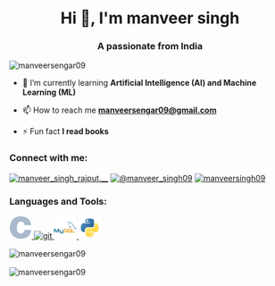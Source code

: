 <h1 align="center">Hi 👋, I'm manveer singh</h1>
<h3 align="center">A passionate from India</h3>

<p align="left"> <img src="https://komarev.com/ghpvc/?username=manveersengar09&label=Profile%20views&color=0e75b6&style=flat" alt="manveersengar09" /> </p>

- 🌱 I’m currently learning **Artificial Intelligence (AI) and Machine Learning (ML)**

- 📫 How to reach me **manveersengar09@gmail.com**

- ⚡ Fun fact **I read books**

<h3 align="left">Connect with me:</h3>
<p align="left">
<a href="https://instagram.com/manveer_singh_rajput.__" target="blank"><img align="center" src="https://raw.githubusercontent.com/rahuldkjain/github-profile-readme-generator/master/src/images/icons/Social/instagram.svg" alt="manveer_singh_rajput.__" height="30" width="40" /></a>
<a href="https://www.youtube.com/c/@manveer_singh09" target="blank"><img align="center" src="https://raw.githubusercontent.com/rahuldkjain/github-profile-readme-generator/master/src/images/icons/Social/youtube.svg" alt="@manveer_singh09" height="30" width="40" /></a>
<a href="https://www.leetcode.com/manveersingh09" target="blank"><img align="center" src="https://raw.githubusercontent.com/rahuldkjain/github-profile-readme-generator/master/src/images/icons/Social/leet-code.svg" alt="manveersingh09" height="30" width="40" /></a>
</p>

<h3 align="left">Languages and Tools:</h3>  
<p align="left"> <a href="https://www.cprogramming.com/" target="_blank" rel="noreferrer"> <img src="https://raw.githubusercontent.com/devicons/devicon/master/icons/c/c-original.svg" alt="c" width="40" height="40"/> </a> <a href="https://git-scm.com/" target="_blank" rel="noreferrer"> <img src="https://www.vectorlogo.zone/logos/git-scm/git-scm-icon.svg" alt="git" width="40" height="40"/> </a> <a href="https://www.mysql.com/" target="_blank" rel="noreferrer"> <img src="https://raw.githubusercontent.com/devicons/devicon/master/icons/mysql/mysql-original-wordmark.svg" alt="mysql" width="40" height="40"/> </a> <a href="https://www.python.org" target="_blank" rel="noreferrer"> <img src="https://raw.githubusercontent.com/devicons/devicon/master/icons/python/python-original.svg" alt="python" width="40" height="40"/> </a> </p>

<p><img align="center" src="https://github-readme-stats.vercel.app/api/top-langs?username=manveersengar09&show_icons=true&locale=en&layout=compact" alt="manveersengar09" /></p>

<p><img align="center" src="https://github-readme-streak-stats.herokuapp.com/?user=manveersengar09&" alt="manveersengar09" /></p>
  
